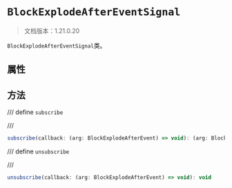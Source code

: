 # `BlockExplodeAfterEventSignal`

> 文档版本：1.21.0.20

`BlockExplodeAfterEventSignal`类。

## 属性

## 方法

/// define
`subscribe`


///

```js
subscribe(callback: (arg: BlockExplodeAfterEvent) => void): (arg: BlockExplodeAfterEvent) => void
```


/// define
`unsubscribe`


///

```js
unsubscribe(callback: (arg: BlockExplodeAfterEvent) => void): void
```

